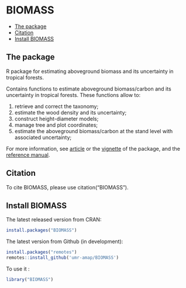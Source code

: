 BIOMASS
================

  - [The package](#the-package)
  - [Citation](#citation)
  - [Install BIOMASS](#install-biomass)

## The package

R package for estimating aboveground biomass and its uncertainty in
tropical forests.

Contains functions to estimate aboveground biomass/carbon and its
uncertainty in tropical forests. These functions allow to:

1.  retrieve and correct the taxonomy;
2.  estimate the wood density and its uncertainty;
3.  construct height-diameter models;
4.  manage tree and plot coordinates;
5.  estimate the aboveground biomass/carbon at the stand level with
    associated uncertainty;

For more information, see
[article](https://besjournals.onlinelibrary.wiley.com/doi/pdf/10.1111/2041-210X.12753)
or the
[vignette](https://CRAN.R-project.org/package=BIOMASS/vignettes/VignetteBiomass.html)
of the package, and the [reference
manual](https://CRAN.R-project.org/package=BIOMASS/BIOMASS.pdf).

## Citation

To cite BIOMASS, please use citation(“BIOMASS”).

## Install BIOMASS

The latest released version from CRAN:

``` r
install.packages("BIOMASS")
```

The latest version from Github (in development):

``` r
install.packages("remotes")
remotes::install_github('umr-amap/BIOMASS')
```

To use it :

``` r
library("BIOMASS")
```
